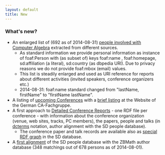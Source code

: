 ```yaml
---
layout: default
title: New
---
```


### What's new?

-   An enlarged list of (692 as of 2014-08-31) [people involved with Computer Algebra](http://symbolicdata.org/Data/People/) extracted from different sources.
    -   As standard information we provide personal information as instance of foaf:Person with (as subset of) keys foaf:name , foaf:homepage, sd:affiliation (a literal), sd:country (as dbpedia URI). Due to privacy reasons we do not provide foaf:mbox (email) values.
    -   This list is steadily enlarged and used as URI reference for reports about different activities (invited speakers, conference organizers etc.)
    -   2014-08-31: foaf:name standard changed from "lastName, firstName" to "firstName lastName".
-   A listing of [upcoming Conferences](http://symbolicdata.org/casn/UpcomingConferences/) with a [brief listing](http://www.fachgruppe-computeralgebra.de/tagungsankuendigungen/) at the Website of the German CA-Fachgruppe.
-   A first approach to [Detailed Conference Reports](http://symbolicdata.org/Drafts/Conferences/) - one RDF file per conference - with information about the conference organization (venue, web sites, tracks, PC members), the papers, people and talks (in [dcterms](http://dublincore.org/documents/dcmi-terms/) notation, author alignment with the SD people database).
    -   The conference paper and talk records are available also as [special RDF graph](http://symbolicdata.org/Data/ConferencePapersAndTalks/) in the SD database.
-   A [first alignment](http://symbolicdata.org/Data/ZBMathPeople/) of the SD people database with the ZBMath author database (348 matchings out of 678 persons as of 2014-08-01).

